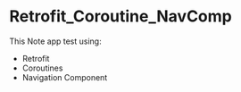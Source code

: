 # Retrofit_Coroutine_NavComp
This Note app test using:
+ Retrofit
+ Coroutines
+ Navigation Component
